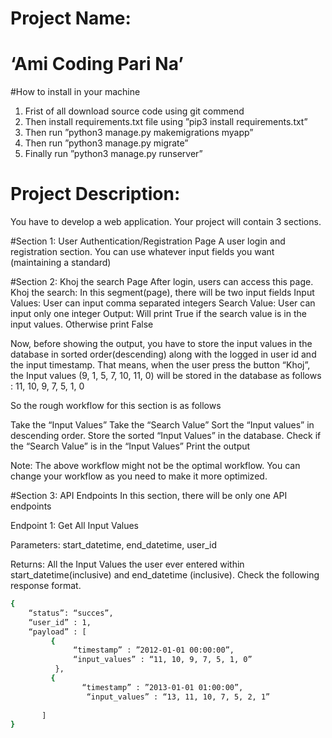 # Project Name:
# ‘Ami Coding Pari Na’

#How to install in your machine
1. Frist of all download source code using git commend
2. Then install requirements.txt file using ”pip3 install requirements.txt”
3. Then run ”python3  manage.py makemigrations myapp”
4. Then run ”python3 manage.py migrate”
5. Finally run  ”python3 manage.py runserver”

# Project Description:
You have to develop a web application. Your project will contain 3 sections.

#Section 1: User Authentication/Registration Page
A user login and registration section. You can use whatever input fields you want (maintaining a standard)

#Section 2: Khoj the search Page
After login, users can access this page. 
 Khoj the search: In this segment(page), there will be two input fields
Input Values: User can input comma separated integers
Search Value: User can input only one integer 
Output: Will print True if the search value is in the input values. Otherwise print False



Now, before showing the output, you have to store the input values in the database in sorted order(descending) along with the logged in user id and the input timestamp. That means, when the user press the button “Khoj”, the Input values (9, 1, 5, 7, 10, 11, 0) will be stored in the database as follows : 11, 10, 9, 7, 5, 1, 0 

So the rough workflow for this section is as follows 

Take the “Input Values”
Take the “Search Value”
Sort the “Input values” in descending order.
Store the sorted “Input Values” in the database.
Check if the “Search Value” is in the “Input Values”
Print the output

Note: The above workflow might not be the optimal workflow. You can change your workflow as you need to make it more optimized.

#Section 3: API Endpoints
In this section, there will be only one API endpoints

Endpoint 1: Get All Input Values

Parameters: start_datetime, end_datetime, user_id

Returns: All the Input Values the user ever entered within start_datetime(inclusive) and end_datetime (inclusive). Check the following response format.

```bash
{
    “status”: “succes”,
    “user_id” : 1,
    “payload” : [
         {
              “timestamp” : ”2012-01-01 00:00:00”,
              “input_values” : “11, 10, 9, 7, 5, 1, 0”
          },
         {
                “timestamp” : ”2013-01-01 01:00:00”,
                 “input_values” : “13, 11, 10, 7, 5, 2, 1”
          
       ]
}

```



